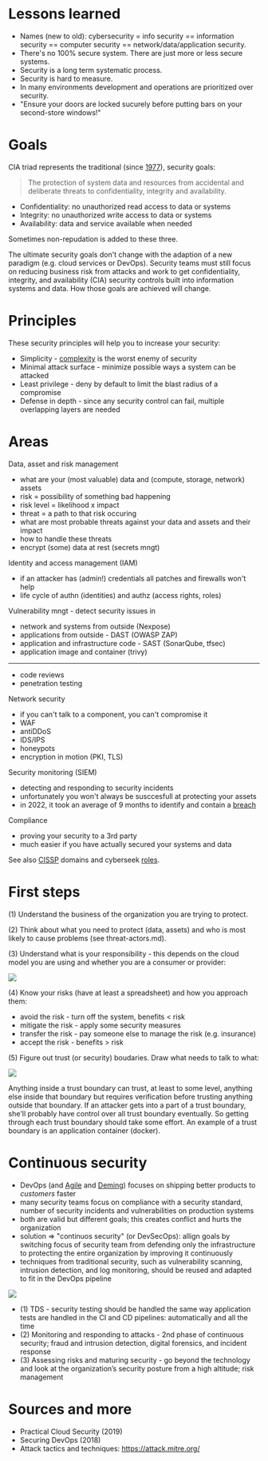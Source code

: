 # Lessons learned

* Names (new to old): cybersecurity = info security == information security == computer security == network/data/application security.
* There's no 100% secure system. There are just more or less secure systems.
* Security is a long term systematic process.
* Security is hard to measure.
* In many environments development and operations are prioritized over security.
* "Ensure your doors are locked sucurely before putting bars on your second-store windows!"

# Goals

CIA triad represents the traditional (since [1977](https://nvlpubs.nist.gov/nistpubs/Legacy/SP/nbsspecialpublication500-19.pdf)), security goals:

> The protection of system data and resources from accidental and deliberate threats to confidentiality, integrity and availability.

* Confidentiality: no unauthorized read access to data or systems
* Integrity: no unauthorized write access to data or systems
* Availability: data and service available when needed

Sometimes non-repudation is added to these three.

The ultimate security goals don't change with the adaption of a new paradigm (e.g. cloud services or DevOps). Security teams must still focus on reducing business risk from attacks and work to get confidentiality, integrity, and availability (CIA) security controls built into information systems and data. How those goals are achieved will change.

# Principles

These security principles will help you to increase your security:

* Simplicity - [complexity](https://www.schneier.com/blog/archives/2022/08/security-and-cheap-complexity.html) is the worst enemy of security
* Minimal attack surface - minimize possible ways a system can be attacked
* Least privilege - deny by default to limit the blast radius of a compromise
* Defense in depth - since any security control can fail, multiple overlapping layers are needed

# Areas

Data, asset and risk management

* what are your (most valuable) data and (compute, storage, network) assets
* risk = possibility of something bad happening
* risk level = likelihood x impact
* threat = a path to that risk occuring
* what are most probable threats against your data and assets and their impact 
* how to handle these threats
* encrypt (some) data at rest (secrets mngt)

Identity and access management (IAM)

* if an attacker has (admin!) credentials all patches and firewalls won't help
* life cycle of authn (identities) and authz (access rights, roles)

Vulnerability mngt - detect security issues in

* network and systems from outside (Nexpose)
* applications from outside - DAST (OWASP ZAP)
* application and infrastructure code - SAST (SonarQube, tfsec)
* application image and container (trivy)
---
* code reviews
* penetration testing

Network security

* if you can't talk to a component, you can't compromise it
* WAF
* antiDDoS
* IDS/IPS
* honeypots
* encryption in motion (PKI, TLS)

Security monitoring (SIEM)

* detecting and responding to security incidents
* unfortunately you won't always be susccesfull at protecting your assets
* in 2022, it took an average of 9 months to identify and contain a [breach](https://www.ibm.com/reports/data-breach)

Compliance

* proving your security to a 3rd party
* much easier if you have actually secured your systems and data

See also [CISSP](https://en.wikipedia.org/wiki/Certified_Information_Systems_Security_Professional) domains and cyberseek [roles](https://www.cyberseek.org/pathway.html).

# First steps

(1) Understand the business of the organization you are trying to protect.

(2) Think about what you need to protect (data, assets) and who is most likely to cause problems (see threat-actors.md).

(3) Understand what is your responsibility - this depends on the cloud model you are using and whether you are a consumer or provider:

<img src="https://user-images.githubusercontent.com/1047259/138699080-24091008-c78f-48c1-bcc9-e9ac6afd0f8d.png" style="max-width:100%;height:auto;"> 

(4) Know your risks (have at least a spreadsheet) and how you approach them:

* avoid the risk - turn off the system, benefits < risk
* mitigate the risk - apply some security measures
* transfer the risk - pay someone else to manage the risk (e.g. insurance)
* accept the risk - benefits > risk

(5) Figure out trust (or security) boudaries. Draw what needs to talk to what:

<img src="https://user-images.githubusercontent.com/1047259/207269071-8fffd922-7fe5-4bdd-8172-944cc5a470a7.png" style="max-width:100%;height:auto;">

Anything inside a trust boundary can trust, at least to some level, anything else inside that boundary but requires verification before trusting anything outside that boundary. If an attacker gets into a part of a trust boundary, she'll probably have control over all trust boundary eventually. So getting through each trust boundary should take some effort. An example of a trust boundary is an application container (docker).

# Continuous security

* DevOps (and [Agile](http://agilemanifesto.org/) and [Deming](https://deming.org/explore/fourteen-points)) focuses on shipping better products to *customers* faster
* many security teams focus on compliance with a security standard, number of security incidents and vulnerabilities on production systems
* both are valid but different goals; this creates conflict and hurts the organization
* solution => "continuos security" (or DevSecOps): allign goals by switching focus of security team from defending only the infrastructure to protecting the entire organization by improving it continuously
* techniques from traditional security, such as vulnerability scanning, intrusion detection, and log monitoring, should be reused and adapted to fit in the DevOps pipeline

<img src="https://user-images.githubusercontent.com/1047259/141968423-133c5f24-6c1e-4eaf-89e0-167fae88c31e.png" style="max-width:100%;height:auto;"> 

* (1) TDS - security testing should be handled the same way application tests are handled in the CI and CD pipelines: automatically and all the time
* (2) Monitoring and responding to attacks - 2nd phase of continuous security; fraud and intrusion detection, digital forensics, and incident response
* (3) Assessing risks and maturing security - go beyond the technology and look at the organization’s security posture from a high altitude; risk management

# Sources and more

* Practical Cloud Security (2019)
* Securing DevOps (2018)
* Attack tactics and techniques: https://attack.mitre.org/
